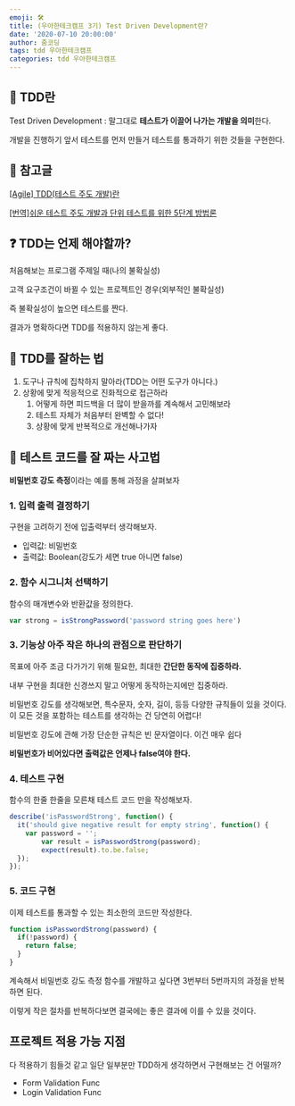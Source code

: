 ```yaml
---
emoji: 🛠
title: (우아한테크캠프 3기) Test Driven Development란?
date: '2020-07-10 20:00:00'
author: 줌코딩
tags: tdd 우아한테크캠프
categories: tdd 우아한테크캠프
---
```


## 🧪 TDD란

Test Driven Development : 말그대로 **테스트가 이끌어 나가는 개발을 의미**한다.

개발을 진행하기 앞서 테스트를 먼저 만들거 테스트를 통과하기 위한 것들을 구현한다.

## 📒 참고글

[[Agile] TDD(테스트 주도 개발)란](https://gmlwjd9405.github.io/2018/06/03/agile-tdd.html)

[[번역]쉬운 테스트 주도 개발과 단위 테스트를 위한 5단계 방법론](https://medium.com/@cmygray/%EB%B2%88%EC%97%AD-%EC%89%AC%EC%9A%B4-%ED%85%8C%EC%8A%A4%ED%8A%B8-%EC%A3%BC%EB%8F%84-%EA%B0%9C%EB%B0%9C%EA%B3%BC-%EB%8B%A8%EC%9C%84-%ED%85%8C%EC%8A%A4%ED%8A%B8%EB%A5%BC-%EC%9C%84%ED%95%9C-5%EB%8B%A8%EA%B3%84-%EB%B0%A9%EB%B2%95%EB%A1%A0-b82fea6c8d90)

## ❓ TDD는 언제 해야할까?

처음해보는 프로그램 주제일 때(나의 불확실성)

고객 요구조건이 바뀔 수 있는 프로젝트인 경우(외부적인 불확실성)

즉 불확실성이 높으면 테스트를 짠다.

결과가 명확하다면 TDD를 적용하지 않는게 좋다.

## 🤩 TDD를 잘하는 법

1. 도구나 규칙에 집착하지 말아라(TDD는 어떤 도구가 아니다.)
2. 상황에 맞게 적응적으로 진화적으로 접근하라
    1. 어떻게 하면 피드백을 더 많이 받을까를 계속해서 고민해보라
    2. 테스트 자체가 처음부터 완벽할 수 없다!
    3. 상황에 맞게 반복적으로 개선해나가자

## 🧠 테스트 코드를 잘 짜는 사고법

**비밀번호 강도 측정**이라는 예를 통해 과정을 살펴보자

### 1. 입력 출력 결정하기

구현을 고려하기 전에 입출력부터 생각해보자.

- 입력값: 비밀번호
- 출력값: Boolean(강도가 세면 true 아니면 false)

### 2. 함수 시그니처 선택하기

함수의 매개변수와 반환값을 정의한다.

```jsx
var strong = isStrongPassword('password string goes here')
```

### 3. 기능상 아주 작은 하나의 관점으로 판단하기

목표에 아주 조금 다가가기 위해 필요한, 최대한 **간단한 동작에 집중하라.**

내부 구현을 최대한 신경쓰지 말고 어떻게 동작하는지에만 집중하라.

비밀번호 강도를 생각해보면, 특수문자, 숫자, 길이, 등등 다양한 규칙들이 있을 것이다. 이 모든 것을 포함하는 테스트를 생각하는 건 당연히 어렵다!

비밀번호 강도에 관해 가장 단순한 규칙은 빈 문자열이다. 이건 매우 쉽다 

**비밀번호가 비어있다면 출력값은 언제나 false여야 한다.**

### 4. 테스트 구현

함수의 한줄 한줄을 모른채 테스트 코드 만을 작성해보자.

```jsx
describe('isPasswordStrong', function() {
  it('should give negative result for empty string', function() {
    var password = '';    
		var result = isPasswordStrong(password);   
		expect(result).to.be.false;
  });
});
```

### 5. 코드 구현

이제 테스트를 통과할 수 있는 최소한의 코드만 작성한다.

```jsx
function isPasswordStrong(password) {
  if(!password) {
    return false;
  }
}
```

계속해서 비밀번호 강도 측정 함수를 개발하고 싶다면 3번부터 5번까지의 과정을 반복하면 된다. 

이렇게 작은 절차를 반복하다보면 결국에는 좋은 결과에 이를 수 있을 것이다.

## 프로젝트 적용 가능 지점

다 적용하기 힘들것 같고 일단 일부분만 TDD하게 생각하면서 구현해보는 건 어떨까?

- Form Validation Func
- Login Validation Func

```toc
```
